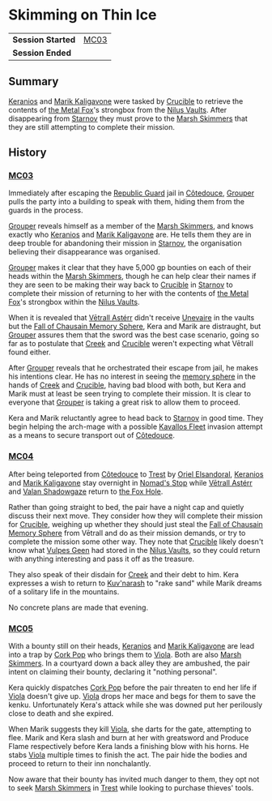 # Skimming on Thin Ice

|||
| --- | --- |
| **Session Started** | [MC03](../sessions/MC03.md) | storyline.2
| **Session Ended** | |

## Summary

[Keranios](../characters/keranios.md) and [Marik Kaligavone](../characters/marik-kaligavone.md) were tasked by [Crucible](../characters/crucible.md) to retrieve the contents of [the Metal Fox](../characters/vulpes-geen.md)'s strongbox from the [Nilus Vaults](../places/buildings/government/nilus-vaults.md). After disappearing from [Starnov](../places/cities/starnov.md) they must prove to the [Marsh Skimmers](../organisations/marsh-skimmers.md) that they are still attempting to complete their mission.

## History

### [MC03](../sessions/MC03.md)

Immediately after escaping the [Republic Guard](../organisations/guards/republic-guard.md) jail in [Côtedouce](../places/towns/cotedouce.md), [Grouper](../characters/grouper.md) pulls the party into a building to speak with them, hiding them from the guards in the process.

[Grouper](../characters/grouper.md) reveals himself as a member of the [Marsh Skimmers](../organisations/marsh-skimmers.md), and knows exactly who [Keranios](../characters/keranios.md) and [Marik Kaligavone](../characters/marik-kaligavone.md) are. He tells them they are in deep trouble for abandoning their mission in [Starnov](../places/cities/starnov.md), the organisation believing their disappearance was organised.

[Grouper](../characters/grouper.md) makes it clear that they have 5,000 gp bounties on each of their heads within the [Marsh Skimmers](../organisations/marsh-skimmers.md), though he can help clear their names if they are seen to be making their way back to [Crucible](../characters/crucible.md) in [Starnov](../places/cities/starnov.md) to complete their mission of returning to her with the contents of [the Metal Fox](../characters/vulpes-geen.md)'s strongbox within the [Nilus Vaults](../places/buildings/government/nilus-vaults.md).

When it is revealed that [Vētrall Astérr](../characters/vetrall-asterr.md) didn't receive [Unevaire](../items/artifacts-of-oonar/weapons/unevaire.md) in the vaults but the [Fall of Chausain Memory Sphere](../items/artifacts-of-oonar/memory-spheres/fall-of-chausain-memory-sphere.md), Kera and Marik are distraught, but [Grouper](../characters/grouper.md) assures them that the sword was the best case scenario, going so far as to postulate that [Creek](../characters/creek.md) and [Crucible](../characters/crucible.md) weren't expecting what Vētrall found either.

After [Grouper](../characters/grouper.md) reveals that he orchestrated their escape from jail, he makes his intentions clear. He has no interest in seeing the [memory sphere](../items/artifacts-of-oonar/memory-spheres/memory-sphere.md) in the hands of [Creek](../characters/creek.md) and [Crucible](../characters/crucible.md), having bad blood with both, but Kera and Marik must at least be seen trying to complete their mission. It is clear to everyone that [Grouper](../characters/grouper.md) is taking a great risk to allow them to proceed.

Kera and Marik reluctantly agree to head back to [Starnov](../places/cities/starnov.md) in good time. They begin helping the arch-mage with a possible [Kavallos Fleet](../civilisations/kavallos-fleet/kavallos-fleet.md) invasion attempt as a means to secure transport out of [Côtedouce](../places/towns/cotedouce.md).

### [MC04](../sessions/MC04.md)

After being teleported from [Côtedouce](../places/towns/cotedouce.md) to [Trest](../places/towns/trest.md) by [Oriel Elsandoral](../characters/oriel-elsandoral.md), [Keranios](../characters/keranios.md) and [Marik Kaligavone](../characters/marik-kaligavone.md) stay overnight in [Nomad's Stop](../places/buildings/inns-taverns/nomads-stop.md) while [Vētrall Astérr](../characters/vetrall-asterr.md) and [Valan Shadowgaze](../characters/valan-shadowgaze.md) return to [the Fox Hole](../places/buildings/the-fox-hole.md).

Rather than going straight to bed, the pair have a night cap and quietly discuss their next move. They consider how they will complete their mission for [Crucible](../characters/crucible.md), weighing up whether they should just steal the [Fall of Chausain Memory Sphere](../items/artifacts-of-oonar/memory-spheres/fall-of-chausain-memory-sphere.md) from Vētrall and do as their mission demands, or try to complete the mission some other way. They note that [Crucible](../characters/crucible.md) likely doesn't know what [Vulpes Geen](../characters/vulpes-geen.md) had stored in the [Nilus Vaults](../places/buildings/government/nilus-vaults.md), so they could return with anything interesting and pass it off as the treasure.

They also speak of their disdain for [Creek](../characters/creek.md) and their debt to him. Kera expresses a wish to return to [Kuv'narash](../places/villages/kuvnarash.md) to "rake sand" while Marik dreams of a solitary life in the mountains.

No concrete plans are made that evening.

### [MC05](../sessions/MC05.md)

With a bounty still on their heads, [Keranios](../characters/keranios.md) and [Marik Kaligavone](../characters/marik-kaligavone.md) are lead into a trap by [Cork Pop](../characters/cork-pop.md) who brings them to [Viola](../characters/viola.md). Both are also [Marsh Skimmers](../organisations/marsh-skimmers.md). In a courtyard down a back alley they are ambushed, the pair intent on claiming their bounty, declaring it "nothing personal".

Kera quickly dispatches [Cork Pop](../characters/cork-pop.md) before the pair threaten to end her life if [Viola](../characters/viola.md) doesn't give up. [Viola](../characters/viola.md) drops her mace and begs for them to save the kenku. Unfortunately Kera's attack while she was downed put her perilously close to death and she expired.

When Marik suggests they kill [Viola](../characters/viola.md), she darts for the gate, attempting to flee. Marik and Kera slash and burn at her with greatsword and Produce Flame respectively before Kera lands a finishing blow with his horns. He stabs [Viola](../characters/viola.md) multiple times to finish the act. The pair hide the bodies and proceed to return to their inn nonchalantly.

Now aware that their bounty has invited much danger to them, they opt not to seek [Marsh Skimmers](../organisations/marsh-skimmers.md) in [Trest](../places/towns/trest.md) while looking to purchase thieves' tools.
